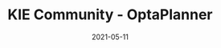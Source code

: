 ---
date: 2021-05-11
title: KIE Community - OptaPlanner
draft: false
bands:
    - header: What is Drools?
      content: Drools is a business rule management system with a forward-chaining and backward-chaining inference based rules engine, allowing fast and reliable evaluation of business rules and complex event processing.
    #   image: /images/kogito.png
    - header: Why should I use it?
      content: If you want your Business Processes running fast.

---
